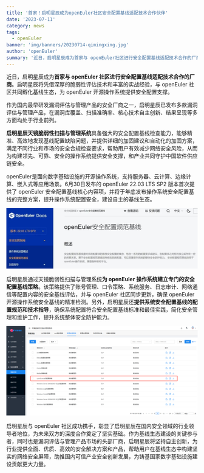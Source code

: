 ```yaml
---
title: '首家！启明星辰成为openEuler社区安全配置基线适配技术合作伙伴'
date: '2023-07-11'
category: news
tags:
  - openEuler
banner: 'img/banners/20230714-qimingxing.jpg'
author: 'openEuler'
summary: '近日，启明星辰成为首家与 openEuler社区进行安全配置基线适配技术合作的厂商。'
---
```




近日，启明星辰成为**首家与 openEuler
社区进行安全配置基线适配技术合作的厂商**。启明星辰将凭借深厚的脆弱性评估技术和丰富的实战经验，与
openEuler 社区共同孵化基线生态，为 openEuler
开源操作系统提供安全配置支撑。

作为国内最早研发漏洞评估与管理产品的安全厂商之一，启明星辰已发布多款漏洞评估与管理产品，在漏洞库覆盖、扫描准确率、核心技术自主创新、结果呈现等多方面均处于行业前列。

**启明星辰天镜脆弱性扫描与管理系统**具备强大的安全配置基线检查能力，能够精准、高效地发现基线配置缺陷问题，并提供详细的加固建议和自动化的加固方案，满足不同行业和市场的安全合规检查要求，帮助用户有效减少网络安全风险，从而为构建领先、可靠、安全的操作系统提供安全支撑，和产业共同守护中国软件供应链安全。

openEuler是面向数字基础设施的开源操作系统，支持服务器、云计算、边缘计算、嵌入式等应用场景。6月30日发布的
openEuler 22.03 LTS SP2 版本首次提供了 openEuler
安全配置基线核心内容项，并将于年底发布操作系统安全配置基线的完整方案，提升操作系统配置安全，建设自主的基线生态。


<img src="./media/image1.jpeg" width="1000" >

启明星辰通过天镜脆弱性扫描与管理系统**为 openEuler
操作系统建立专门的安全配置基线策略**。该策略提供了账号管理、口令策略、系统服务、日志审计、网络通信等配置内容的安全基线评估，并与
openEuler 社区同步更新，确保 openEuler
开源操作系统安全基线的精准检测。另外，启明星辰还**提供系统安全配置基线的配置规范和技术指导**，确保系统配置符合安全配置基线标准和最佳实践，简化安全管理和维护工作，提升系统整体安全防护能力。

<img src="./media/image2.png" width="1000" >

启明星辰与 openEuler
社区成功携手，彰显了启明星辰在国内安全领域的行业领导者地位，为未来双方的深度合作奠定了坚实基础。作为基线生态建设的关键参与者，同时也是漏洞评估与管理产品市场的头部厂商，启明星辰将坚持自主创新，为行业提供全面、优质、高效的安全解决方案和产品，帮助用户在基线生态中构建坚实的网络安全屏障，助推国内可信产业安全创新发展，为铸基国家数字基础设施建设贡献更大力量。
